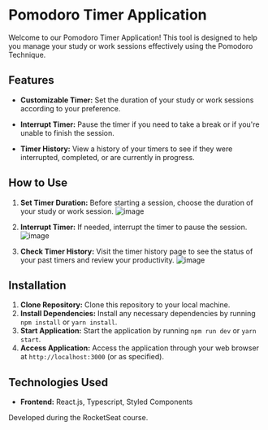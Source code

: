 # Pomodoro Timer Application

Welcome to our Pomodoro Timer Application! This tool is designed to help you manage your study or work sessions effectively using the Pomodoro Technique.

## Features

- **Customizable Timer:** Set the duration of your study or work sessions according to your preference.

- **Interrupt Timer:** Pause the timer if you need to take a break or if you're unable to finish the session.

- **Timer History:** View a history of your timers to see if they were interrupted, completed, or are currently in progress.



## How to Use

1. **Set Timer Duration:** Before starting a session, choose the duration of your study or work session.
  ![image](https://github.com/souph1s/pomodoro-application/assets/101475515/cb3cb24f-d5ec-470e-b70c-18425598c1fc)
   
2. **Interrupt Timer:** If needed, interrupt the timer to pause the session.
 ![image](https://github.com/souph1s/pomodoro-application/assets/101475515/2604274a-6d51-451d-91cc-71d39e13478e)
   
3. **Check Timer History:** Visit the timer history page to see the status of your past timers and review your productivity.
  ![image](https://github.com/souph1s/pomodoro-application/assets/101475515/f9fd89da-85f5-4760-887b-eefe96ef72cd)
   

## Installation

1. **Clone Repository:** Clone this repository to your local machine.
2. **Install Dependencies:** Install any necessary dependencies by running `npm install` or `yarn install`.
3. **Start Application:** Start the application by running `npm run dev` or `yarn start`.
4. **Access Application:** Access the application through your web browser at `http://localhost:3000` (or as specified).

## Technologies Used

- **Frontend:** React.js, Typescript, Styled Components

Developed during the RocketSeat course.
